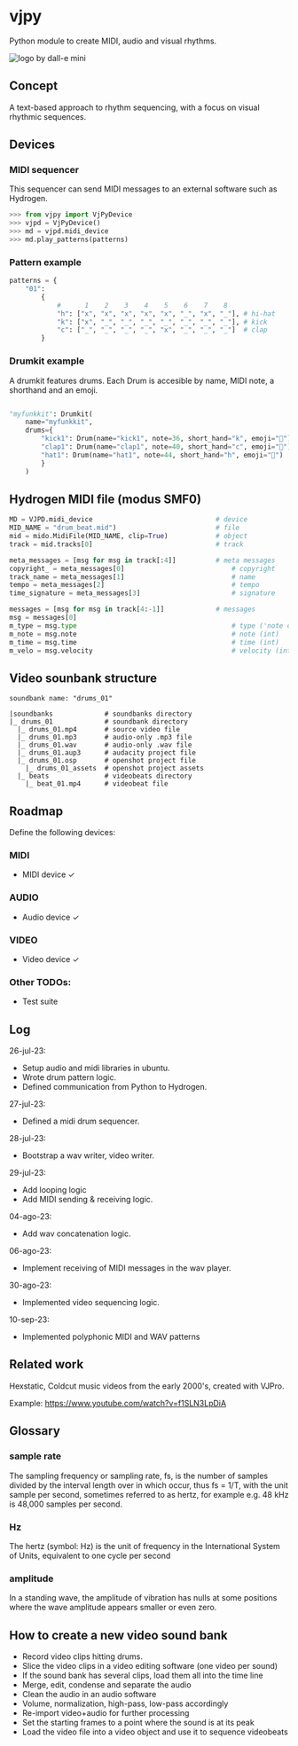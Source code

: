 # vjpy
Python module to create MIDI, audio and visual rhythms.

![logo by dall-e mini](https://i.imgur.com/HmeYbDU.jpg)

## Concept
A text-based approach to rhythm sequencing, with a focus on visual rhythmic sequences.


## Devices


### MIDI sequencer

This sequencer can send MIDI messages to an external software such as Hydrogen.

```python
>>> from vjpy import VjPyDevice
>>> vjpd = VjPyDevice()
>>> md = vjpd.midi_device
>>> md.play_patterns(patterns)
```

### Pattern example
```python
patterns = {
    "01":
        {
            #      1    2    3    4    5    6    7    8
            "h": ["x", "x", "x", "x", "x", "_", "x", "_"], # hi-hat
            "k": ["x", "_", "_", "_", "_", "_", "_", "_"], # kick
            "c": ["_", "_", "_", "_", "x", "_", "_", "_"]  # clap
        }
```

### Drumkit example 

A drumkit features drums. Each Drum is accesible by name, MIDI note, a shorthand and an emoji.

```python

"myfunkkit": Drumkit(
    name="myfunkkit",
    drums={
        "kick1": Drum(name="kick1", note=36, short_hand="k", emoji="🥾"),
        "clap1": Drum(name="clap1", note=40, short_hand="c", emoji="👏"),
        "hat1": Drum(name="hat1", note=44, short_hand="h", emoji="🔔")
        }
    )
```


## Hydrogen MIDI file (modus SMF0)

```python
MD = VJPD.midi_device                               # device
MID_NAME = "drum_beat.mid")                         # file
mid = mido.MidiFile(MID_NAME, clip=True)            # object
track = mid.tracks[0]                               # track

meta_messages = [msg for msg in track[:4]]          # meta messages
copyright_ = meta_messages[0]                           # copyright
track_name = meta_messages[1]                           # name
tempo = meta_messages[2]                                # tempo
time_signature = meta_messages[3]                       # signature

messages = [msg for msg in track[4:-1]]             # messages
msg = messages[0]
m_type = msg.type                                       # type ('note on', 'note off')
m_note = msg.note                                       # note (int)
m_time = msg.time                                       # time (int)
m_velo = msg.velocity                                   # velocity (int)
```


## Video sounbank structure
```
soundbank name: "drums_01"

|soundbanks             # soundbanks directory
|_ drums_01             # soundbank directory
  |_ drums_01.mp4       # source video file
  |_ drums_01.mp3       # audio-only .mp3 file
  |_ drums_01.wav       # audio-only .wav file
  |_ drums_01.aup3      # audacity project file
  |_ drums_01.osp       # openshot project file
    |_ drums_01_assets  # openshot project assets
  |_ beats              # videobeats directory
    |_ beat_01.mp4      # videobeat file
```
 
## Roadmap

Define the following devices:

### MIDI
- MIDI device ✓

### AUDIO
- Audio device ✓

### VIDEO
- Video device ✓

### Other TODOs:
- Test suite

## Log

26-jul-23:
- Setup audio and midi libraries in ubuntu.
- Wrote drum pattern logic.
- Defined communication from Python to Hydrogen.

27-jul-23:
- Defined a midi drum sequencer.

28-jul-23:
- Bootstrap a wav writer, video writer.

29-jul-23:
- Add looping logic
- Add MIDI sending & receiving logic.

04-ago-23:
- Add wav concatenation logic.

06-ago-23:
- Implement receiving of MIDI messages in the wav player.

30-ago-23:
- Implemented video sequencing logic.

10-sep-23:
- Implemented polyphonic MIDI and WAV patterns

## Related work

Hexstatic, Coldcut music videos from the early 2000's, created with VJPro. 

Example: https://www.youtube.com/watch?v=f1SLN3LpDiA

## Glossary

### sample rate
The sampling frequency or sampling rate, fs, is the number of samples divided by the interval length over in which occur, thus fs = 1/T, with the unit sample per second, sometimes referred to as hertz, for example e.g. 48 kHz is 48,000 samples per second.

### Hz
The hertz (symbol: Hz) is the unit of frequency in the International System of Units, equivalent to one cycle per second

### amplitude
In a standing wave, the amplitude of vibration has nulls at some positions where the wave amplitude appears smaller or even zero.


## How to create a new video sound bank

- Record video clips hitting drums.
- Slice the video clips in a video editing software (one video per sound)
- If the sound bank has several clips, load them all into the time line
- Merge, edit, condense and separate the audio
- Clean the audio in an audio software
- Volume, normalization, high-pass, low-pass accordingly
- Re-import video+audio for further processing
- Set the starting frames to a point where the sound is at its peak
- Load the video file into a video object and use it to sequence videobeats


